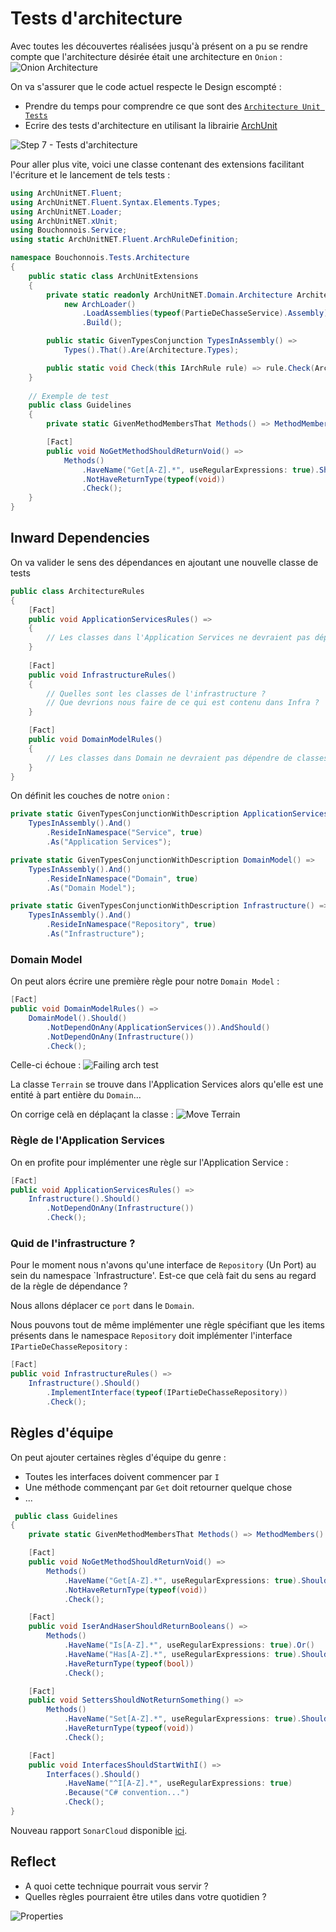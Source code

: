 # Tests d'architecture
Avec toutes les découvertes réalisées jusqu'à présent on a pu se rendre compte que l'architecture désirée était une architecture en `Onion` :
![Onion Architecture](img/07.architecture-tests/onion.webp)

On va s'assurer que le code actuel respecte le Design escompté :
- Prendre du temps pour comprendre ce que sont des [`Architecture Unit Tests`](https://xtrem-tdd.netlify.app/Flavours/archunit)
- Ecrire des tests d'architecture en utilisant la librairie [ArchUnit](https://github.com/TNG/ArchUnitNET/)

![Step 7 - Tests d'architecture](../../img/step7.webp)

Pour aller plus vite, voici une classe contenant des extensions facilitant l'écriture et le lancement de tels tests :

```csharp
using ArchUnitNET.Fluent;
using ArchUnitNET.Fluent.Syntax.Elements.Types;
using ArchUnitNET.Loader;
using ArchUnitNET.xUnit;
using Bouchonnois.Service;
using static ArchUnitNET.Fluent.ArchRuleDefinition;

namespace Bouchonnois.Tests.Architecture
{
    public static class ArchUnitExtensions
    {
        private static readonly ArchUnitNET.Domain.Architecture Architecture =
            new ArchLoader()
                .LoadAssemblies(typeof(PartieDeChasseService).Assembly)
                .Build();

        public static GivenTypesConjunction TypesInAssembly() =>
            Types().That().Are(Architecture.Types);

        public static void Check(this IArchRule rule) => rule.Check(Architecture);
    }
    
    // Exemple de test
    public class Guidelines
    {
        private static GivenMethodMembersThat Methods() => MethodMembers().That().AreNoConstructors().And();

        [Fact]
        public void NoGetMethodShouldReturnVoid() =>
            Methods()
                .HaveName("Get[A-Z].*", useRegularExpressions: true).Should()
                .NotHaveReturnType(typeof(void))
                .Check();
    }
}
```

## Inward Dependencies
On va valider le sens des dépendances en ajoutant une nouvelle classe de tests
```csharp
public class ArchitectureRules
{
    [Fact]
    public void ApplicationServicesRules() =>
    {
        // Les classes dans l'Application Services ne devraient pas dépendre de classes dans Infrastructure   
    }
        
    [Fact]
    public void InfrastructureRules() 
    {
        // Quelles sont les classes de l'infrastructure ?
        // Que devrions nous faire de ce qui est contenu dans Infra ?
    }

    [Fact]
    public void DomainModelRules() 
    {
        // Les classes dans Domain ne devraient pas dépendre de classes dans Infrastructure ou Application Services
    }
}
```

On définit les couches de notre `onion` :
```csharp
private static GivenTypesConjunctionWithDescription ApplicationServices() =>
    TypesInAssembly().And()
        .ResideInNamespace("Service", true)
        .As("Application Services");

private static GivenTypesConjunctionWithDescription DomainModel() =>
    TypesInAssembly().And()
        .ResideInNamespace("Domain", true)
        .As("Domain Model");

private static GivenTypesConjunctionWithDescription Infrastructure() =>
    TypesInAssembly().And()
        .ResideInNamespace("Repository", true)
        .As("Infrastructure");
```

### Domain Model
On peut alors écrire une première règle pour notre `Domain Model` :

```csharp
[Fact]
public void DomainModelRules() =>
    DomainModel().Should()
        .NotDependOnAny(ApplicationServices()).AndShould()
        .NotDependOnAny(Infrastructure())
        .Check();
```

Celle-ci échoue :
![Failing arch test](img/07.architecture-tests/failing-architecture.webp)

La classe `Terrain` se trouve dans l'Application Services alors qu'elle est une entité à part entière du `Domain`...

On corrige celà en déplaçant la classe :
![Move Terrain](img/07.architecture-tests/move-class.webp)

### Règle de l'Application Services
On en profite pour implémenter une règle sur l'Application Service :
```csharp
[Fact]
public void ApplicationServicesRules() =>
    Infrastructure().Should()
        .NotDependOnAny(Infrastructure())
        .Check();
```

### Quid de l'infrastructure ?
Pour le moment nous n'avons qu'une interface de `Repository` (Un Port) au sein du namespace `Infrastructure'.
Est-ce que celà fait du sens au regard de la règle de dépendance ?

Nous allons déplacer ce `port` dans le `Domain`.

Nous pouvons tout de même implémenter une règle spécifiant que les items présents dans le namespace `Repository` doit implémenter l'interface `IPartieDeChasseRepository` :
```csharp
[Fact]
public void InfrastructureRules() =>
    Infrastructure().Should()
        .ImplementInterface(typeof(IPartieDeChasseRepository))
        .Check();
```

## Règles d'équipe
On peut ajouter certaines règles d'équipe du genre :
- Toutes les interfaces doivent commencer par `I`
- Une méthode commençant par `Get` doit retourner quelque chose
- ...

```csharp
 public class Guidelines
{
    private static GivenMethodMembersThat Methods() => MethodMembers().That().AreNoConstructors().And();

    [Fact]
    public void NoGetMethodShouldReturnVoid() =>
        Methods()
            .HaveName("Get[A-Z].*", useRegularExpressions: true).Should()
            .NotHaveReturnType(typeof(void))
            .Check();

    [Fact]
    public void IserAndHaserShouldReturnBooleans() =>
        Methods()
            .HaveName("Is[A-Z].*", useRegularExpressions: true).Or()
            .HaveName("Has[A-Z].*", useRegularExpressions: true).Should()
            .HaveReturnType(typeof(bool))
            .Check();

    [Fact]
    public void SettersShouldNotReturnSomething() =>
        Methods()
            .HaveName("Set[A-Z].*", useRegularExpressions: true).Should()
            .HaveReturnType(typeof(void))
            .Check();

    [Fact]
    public void InterfacesShouldStartWithI() =>
        Interfaces().Should()
            .HaveName("^I[A-Z].*", useRegularExpressions: true)
            .Because("C# convention...")
            .Check();
}
```

Nouveau rapport `SonarCloud` disponible [ici](https://sonarcloud.io/summary/overall?id=ythirion_refactoring-du-bouchonnois&branch=steps%2F07-architecture-tests).

## Reflect
- A quoi cette technique pourrait vous servir ?
- Quelles règles pourraient être utiles dans votre quotidien ?

![Properties](img/07.architecture-tests/architecture-tests.webp)
